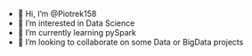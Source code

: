 - 👋 Hi, I’m @Piotrek158
- 👀 I’m interested in Data Science
- 🌱 I’m currently learning pySpark
- 💞️ I’m looking to collaborate on some Data or BigData projects

<!---
Piotrek158/Piotrek158 is a ✨ special ✨ repository because its `README.md` (this file) appears on your GitHub profile.
You can click the Preview link to take a look at your changes.
--->
